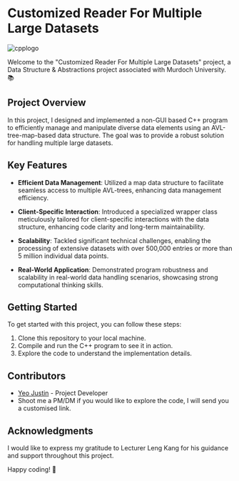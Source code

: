 # Customized Reader For Multiple Large Datasets

![cpplogo](https://imgur.com/VJmeyAU)

Welcome to the "Customized Reader For Multiple Large Datasets" project, a Data Structure & Abstractions project associated with Murdoch University. 📚

## Project Overview

In this project, I designed and implemented a non-GUI based C++ program to efficiently manage and manipulate diverse data elements using an AVL-tree-map-based data structure. The goal was to provide a robust solution for handling multiple large datasets.

## Key Features

- **Efficient Data Management**: Utilized a map data structure to facilitate seamless access to multiple AVL-trees, enhancing data management efficiency.

- **Client-Specific Interaction**: Introduced a specialized wrapper class meticulously tailored for client-specific interactions with the data structure, enhancing code clarity and long-term maintainability.

- **Scalability**: Tackled significant technical challenges, enabling the processing of extensive datasets with over 500,000 entries or more than 5 million individual data points.

- **Real-World Application**: Demonstrated program robustness and scalability in real-world data handling scenarios, showcasing strong computational thinking skills.

## Getting Started

To get started with this project, you can follow these steps:

1. Clone this repository to your local machine.
3. Compile and run the C++ program to see it in action.
4. Explore the code to understand the implementation details.

## Contributors

- [Yeo Justin](https://www.linkedin.com/in/justinyeo177/) - Project Developer
- Shoot me a PM/DM if you would like to explore the code, I will send you a customised link.

## Acknowledgments

I would like to express my gratitude to Lecturer Leng Kang for his guidance and support throughout this project.

Happy coding! 🚀
